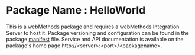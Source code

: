 # Package Name : HelloWorld
This is a webMethods package and requires a webMethods Integration Server to host it. Package versioning and configuration can be found in the package [manifest](./HelloWorld/manifest.v3) file. Service and API documentation is available on the package's home page http://&lt;server&gt;:&lt;port&gt;/&lt;packagename>.